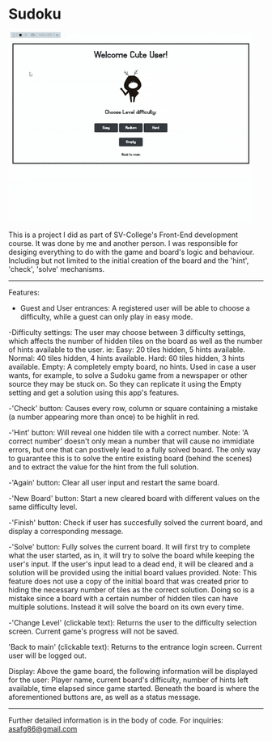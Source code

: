 # Sudoku

![demo](demo.gif)



This is a project I did as part of SV-College's Front-End development course.
It was done by me and another person.
I was responsible for desiging everything to do with the game and board's logic and behaviour. Including but not limited to the initial creation of the board and the 'hint', 'check', 'solve' mechanisms.
- - - - -
Features:

- Guest and User entrances: A registered user will be able to choose a difficulty, while a guest can only play in easy mode.

-Difficulty settings: The user may choose between 3 difficulty settings, which affects the number of hidden tiles on the board as well as the number of hints available to the user. ie:
Easy: 20 tiles hidden, 5 hints available.
Normal: 40 tiles hidden, 4 hints available.
Hard: 60 tiles hidden, 3 hints available.
Empty: A completely empty board, no hints. Used in case a user wants, for example, to solve a Sudoku game from a newspaper or other source they may be stuck on. So they can replicate it using the Empty setting and get a solution using this app's features. 

-'Check' button:
Causes every row, column or square containing a mistake (a number appearing more than once) to be highlit in red.

-'Hint' button:
Will reveal one hidden tile with a correct number.
Note: 'A correct number' doesn't only mean a number that will cause no immidiate errors, but one that can postively lead to a fully solved board. The only way to guarantee this is to solve the entire existing board (behind the scenes) and to extract the value for the hint from the full solution.

-'Again' button: Clear all user input and restart the same board.

-'New Board' button: Start a new cleared board with different values on the same difficulty level.

-'Finish' button: Check if user has succesfully solved the current board, and display a corresponding message.

-'Solve' button: Fully solves the current board. It will first try to complete what the user started, as in, it will try to solve the board while keeping the user's input. If the user's input lead to a dead end, it will be cleared and a solution will be provided using the initial board values provided.
Note: This feature does not use a copy of the initial board that was created prior to hiding the necessary number of tiles as the correct solution. Doing so is a mistake since a board with a certain number of hidden tiles can have multiple solutions. Instead it will solve the board on its own every time.

-'Change Level' (clickable text): Returns the user to the difficulty selection screen. Current game's progress will not be saved.

'Back to main' (clickable text): Returns to the entrance login screen. Current user will be logged out.

Display: Above the game board, the following information will be displayed for the user:
Player name, current board's difficulty, number of hints left available, time elapsed since game started.
Beneath the board is where the aforementioned buttons are, as well as a status message.

-----
Further detailed information is in the body of code.
For inquiries: asafg86@gmail.com
